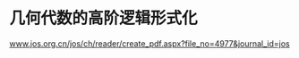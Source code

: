 # 几何代数的高阶逻辑形式化






www.jos.org.cn/jos/ch/reader/create_pdf.aspx?file_no=4977&journal_id=jos




















